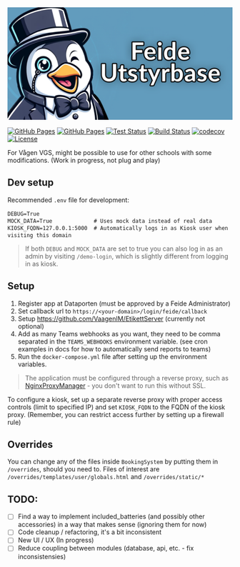<img src=".github/social-preview.png" width="800" alt="Logo">

[![GitHub Pages](https://badgen.net/badge/preview/github%20pages/?icon=chrome)](https://sondregronas.github.io/FeideUtstyrbase/)
[![GitHub Pages](https://badgen.net/badge/docs/github%20pages/?icon=chrome)](https://sondregronas.github.io/FeideUtstyrbase/docs)
[![Test Status](https://img.shields.io/github/actions/workflow/status/sondregronas/FeideUtstyrbase/CI.yml?label=tests)](https://github.com/sondregronas/FeideUtstyrbase)
[![Build Status](https://img.shields.io/github/actions/workflow/status/sondregronas/FeideUtstyrbase/release.yml?branch=main)](https://github.com/sondregronas/FeideUtstyrbase/pkgs/container/feideutstyrbase)
[![codecov](https://codecov.io/gh/sondregronas/FeideUtstyrbase/branch/main/graph/badge.svg?token=JNLY5WWC3X)](https://codecov.io/gh/sondregronas/FeideUtstyrbase)
[![License](https://img.shields.io/github/license/sondregronas/FeideUtstyrbase)](https://github.com/sondregronas/FeideUtstyrbase/blob/main/LICENSE)



For Vågen VGS, might be possible to use for other schools with some modifications. (Work in progress, not plug and play)

## Dev setup
Recommended `.env` file for development:
```
DEBUG=True  
MOCK_DATA=True             # Uses mock data instead of real data
KIOSK_FQDN=127.0.0.1:5000  # Automatically logs in as Kiosk user when visiting this domain
```

> If both `DEBUG` and `MOCK_DATA` are set to true you can also log in as an admin by visiting `/demo-login`, which is slightly different from logging in as kiosk.

## Setup

1. Register app at Dataporten (must be approved by a Feide Administrator)
2. Set callback url to `https://<your-domain>/login/feide/callback`
3. Setup https://github.com/VaagenIM/EtikettServer (currently not optional)
4. Add as many Teams webhooks as you want, they need to be comma separated in the `TEAMS_WEBHOOKS` environment variable. (see cron examples in docs for how to automatically send reports to teams)
5. Run the `docker-compose.yml` file after setting up the environment variables.

> The application must be configured through a reverse proxy, such as [NginxProxyManager](https://nginxproxymanager.com/) - you don't want to run this without SSL.

To configure a kiosk, set up a separate reverse proxy with proper access controls (limit to specified IP) and set `KIOSK_FQDN` to the FQDN of the kiosk proxy. (Remember, you can restrict access further by setting up a firewall rule)

## Overrides

You can change any of the files inside `BookingSystem` by putting them in `/overrides`, should you need to. Files of interest are `/overrides/templates/user/globals.html` and `/overrides/static/*`

## TODO:

- [ ] Find a way to implement included_batteries (and possibly other accessories) in a way that makes sense (ignoring them for now)
- [ ] Code cleanup / refactoring, it's a bit inconsistent
- [ ] New UI / UX (In progress)
- [ ] Reduce coupling between modules (database, api, etc. - fix inconsistensies)
